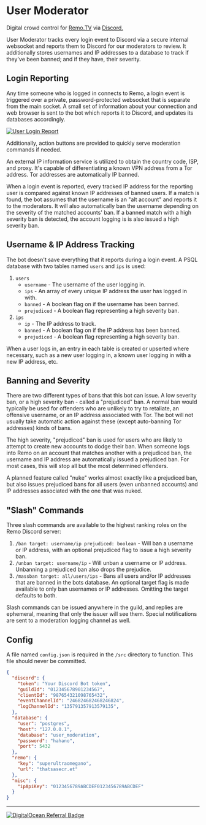 # User Moderator

Digital crowd control for [Remo.TV](https://remo.tv) via [Discord.](https://discord.gg/dhkCweA)

User Moderator tracks every login event to Discord via a secure internal
websocket and reports them to Discord for our moderators to review. It
additionally stores usernames and IP addresses to a database to track if they've
been banned; and if they have, their severity.

## Login Reporting

Any time someone who is logged in connects to Remo, a login event is triggered
over a private, password-protected websocket that is separate from the main
socket. A small set of information about your connection and web browser is sent
to the bot which reports it to Discord, and updates its databases accordingly.

[![User Login Report](https://media.discordapp.net/attachments/932748829822943262/932795034959511572/unknown.png)]()

Additionally, action buttons are provided to quickly serve moderation commands
if needed.

An external IP information service is utilized to obtain the country code, ISP,
and proxy. It's capable of differentiating a known VPN address from a Tor address.
Tor addresses are automatically IP banned.

When a login event is reported, every tracked IP address for the reporting user
is compared against known IP addresses of banned users. If a match is found, the
bot assumes that the username is an "alt account" and reports it to the moderators.
It will also automatically ban the username depending on the severity of the matched
accounts' ban. If a banned match with a high severity ban is detected, the account
logging is is also issued a high severity ban.

## Username & IP Address Tracking

The bot doesn't save everything that it reports during a login event. A PSQL
database with two tables named `users` and `ips` is used:

1. `users`
   - `username` - The username of the user logging in.
   - `ips` - An array of every unique IP address the user has logged in with.
   - `banned` - A boolean flag on if the username has been banned.
   - `prejudiced` - A boolean flag representing a high severity ban.
1. `ips`
   - `ip` - The IP address to track.
   - `banned` - A boolean flag on if the IP address has been banned.
   - `prejudiced` - A boolean flag representing a high severity ban.

When a user logs in, an entry in each table is created or upserted where
necessary, such as a new user logging in, a known user logging in with a new IP
address, etc.

## Banning and Severity
There are two different types of bans that this bot can issue. A low severity
ban, or a high severity ban - called a "prejudiced" ban. A normal ban would
typically be used for offenders who are unlikely to try to retaliate, an offensive
username, or an IP address associated with Tor. The bot will not usually take 
automatic action against these (except auto-banning Tor addresses) kinds of bans.

The high severity, "prejudiced" ban is used for users who are likely to attempt
to create new accounts to dodge their ban. When someone logs into Remo on an
account that matches another with a prejudiced ban, the username and IP address
are automatically issued a prejudiced ban. For most cases, this will stop all
but the most determined offenders.

A planned feature called "nuke" works almost exactly like a prejudiced ban, but
also issues prejudiced bans for all users (even unbanned accounts) and IP addresses
associated with the one that was nuked. 

## "Slash" Commands
Three slash commands are available to the highest ranking roles on the Remo
Discord server:

1. `/ban target: username/ip prejudiced: boolean` - Will ban a username or IP
address, with an optional prejudiced flag to issue a high severity ban.
1. `/unban target: username/ip` - Will unban a username or IP address. Unbanning
a prejudiced ban also drops the prejudice. 
1. `/massban target: all/users/ips` - Bans all users and/or IP addresses that are
banned in the bots database. An optional target flag is made available to only ban
usernames or IP addresses. Omitting the target defaults to both.

Slash commands can be issued anywhere in the guild, and replies are ephemeral,
meaning that only the issuer will see them. Special notifications are sent to
a moderation logging channel as well.


## Config
A file named `config.json` is required in the `/src` directory to function. This
file should never be committed.

```json
{
  "discord": {
    "token": "Your Discord Bot token",
    "guildId": "012345678901234567",
    "clientId": "987654321098765432",
    "eventChannelId": "246824682468246824",
    "logChannelId": "135791357913579135",
  },
  "database": {
    "user": "postgres",
    "host": "127.0.0.1",
    "database": "user_moderation",
    "password": "hahano",
    "port": 5432
  },
  "remo": {
    "key": "superultraomegano",
    "url": "thatsasecr.et"
  },
  "misc": {
    "ipApiKey": "0123456789ABCDEF0123456789ABCDEF"
  }
}

```

---

[![DigitalOcean Referral Badge](https://web-platforms.sfo2.digitaloceanspaces.com/WWW/Badge%203.svg)](https://www.digitalocean.com/?refcode=6a5e47418591&utm_campaign=Referral_Invite&utm_medium=Referral_Program&utm_source)
